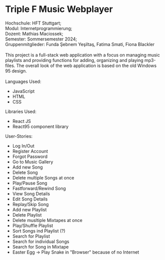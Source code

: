 # Triple F Music Webplayer

Hochschule: HFT Stuttgart;<br>
Modul: Internetprogrammierung;<br>
Dozent: Mathias Maciossek;<br>
Semester: Sommersemester 2024;<br>
Gruppenmitglieder: Funda Şebnem Yeşiltaş, Fatima Smati, Fiona Blackler<br>
<br>
This project is a full-stack web application with a focus on managing music playlists and providing functions for adding, organizing and playing mp3-files. The overall look of the web application is based on the old Windows 95 design.<br>
<br>
Languages Used:<br>
- JavaScript
- HTML
- CSS

Libraries Used:<br>
- React JS
- React95 component library

User-Stories:<br>
- Log In/Out
- Register Account
- Forgot Password
- Go to Music Gallery
- Add new Song
- Delete Song
- Delete multiple Songs at once
- Play/Pause Song
- Fastforward/Rewind Song
- View Song Details
- Edit Song Details
- Replay/Skip Song 
- Add new Playlist
- Delete Playlist 
- Delete musltiple Mixtapes at once
- Play/Shuffle Playlist
- Sort Songs ind Playlist (?)
- Search for Playlist
- Search for individual Songs
- Search for Song in Mixtape
- Easter Egg -> Play Snake in "Browser" because of no Internet

